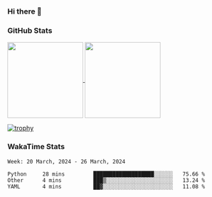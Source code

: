 ### Hi there 👋

### GitHub Stats

<a href="https://github.com/anuraghazra/github-readme-stats">
  <img align="center" height="170px" src="https://github-readme-stats.vercel.app/api/top-langs/?username=tksfjt1024&layout=compact&count_private=true&show_icons=true&show_icons=true&theme=graywhite" />
</a>
<a href="https://github.com/anuraghazra/github-readme-stats">
  <img align="center" height="170px" src="https://github-readme-stats.vercel.app/api?username=tksfjt1024&count_private=true&show_icons=true&show_icons=true&theme=graywhite" />
</a>

[![trophy](https://github-profile-trophy.vercel.app/?username=tksfjt1024)](https://github.com/ryo-ma/github-profile-trophy)

### WakaTime Stats

<!--START_SECTION:waka-->
```text
Week: 20 March, 2024 - 26 March, 2024

Python     28 mins         ███████████████████░░░░░░   75.66 % 
Other      4 mins          ███▒░░░░░░░░░░░░░░░░░░░░░   13.24 % 
YAML       4 mins          ██▓░░░░░░░░░░░░░░░░░░░░░░   11.08 % 
```
<!--END_SECTION:waka-->
